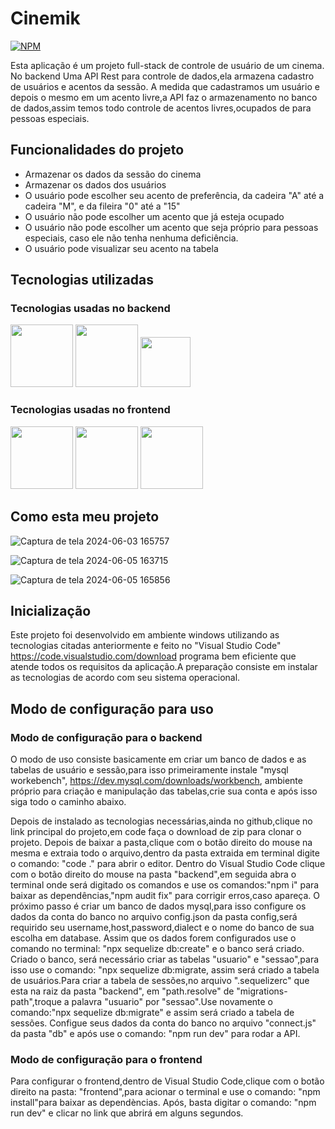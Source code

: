 <h1>Cinemik</h1>

[![NPM](https://img.shields.io/npm/l/react)](https://github.com/nic01gbbb/Cinemik/blob/main/LICENSE)

Esta aplicação é um projeto full-stack de controle de usuário de um cinema.
No backend Uma API Rest para controle de dados,ela armazena cadastro de usuários e acentos da sessão.
A medida que cadastramos um usuário e depois o mesmo em um acento livre,a API faz o armazenamento no 
banco de dados,assim temos todo controle de acentos livres,ocupados de para pessoas especiais.

<h2>Funcionalidades do projeto</h2>

- Armazenar os dados da sessão do cinema
- Armazenar os dados dos usuários
- O usuário pode escolher seu acento de preferência, da cadeira "A" até a cadeira "M", e da fileira "0" até a "15"
- O usuário não pode escolher um acento que já esteja ocupado
- O usuário não pode escolher um acento que seja próprio para pessoas especiais, caso ele não tenha nenhuma deficiência.
- O usuário pode visualizar seu acento na tabela


 <h2>  Tecnologias utilizadas </h2>

### Tecnologias usadas no backend 

 <div    justify:"space-between"  >
<img  src="https://miro.medium.com/v2/resize:fit:800/1*v2vdfKqD4MtmTSgNP0o5cg.png" width="100px" heigth="200px"  />
<img  src="https://encrypted-tbn0.gstatic.com/images?q=tbn:ANd9GcTi0TfiDi7n-zqrSDMcUPVBFv4SVKqzhIQzrg&s"  width="100px" heigth="200px"  />
<img  src="https://static-00.iconduck.com/assets.00/sequelize-original-icon-885x1024-r8dswyvj.png" width="80px" heigth="200px"   />
</div>

### Tecnologias usadas no frontend

 <div    justify:"space-between"  >
<img  src="https://cdn0.iconfinder.com/data/icons/logos-brands-in-colors/128/react-512.png" width="100px"   />
<img  src="https://user-images.githubusercontent.com/16843090/101181820-f3a63780-3612-11eb-9d3a-05452f2b0ad8.png" width="100px" heigth="200px"   />
<img  src="https://marketplacedesignoye.s3.ap-south-1.amazonaws.com/css-programming-language-icon-symbol-logo-vector-_627.png" width="100px" heigth="200px"   />
 </div>

## Como esta meu projeto 

![Captura de tela 2024-06-03 165757](https://github.com/nic01gbbb/Cinemik/assets/148110086/2723b097-0396-4c20-99be-17a39d8805de)

![Captura de tela 2024-06-05 163715](https://github.com/nic01gbbb/Cinemik/assets/148110086/9405659e-9d56-4253-8583-a8bdcc65b14f)

![Captura de tela 2024-06-05 165856](https://github.com/nic01gbbb/Cinemik/assets/148110086/3d3e13eb-0962-4dba-a3cd-3c2252fcf583)




<h2>Inicialização</h2>

Este projeto foi desenvolvido em ambiente windows utilizando as tecnologias citadas anteriormente e feito no "Visual Studio Code"<a> https://code.visualstudio.com/download<a/> programa bem eficiente que atende todos os 
requisitos da aplicação.A preparação consiste em instalar as tecnologias de acordo com seu sistema operacional.


<h2>Modo de configuração para uso</h2>

### Modo de configuração para o backend


 O modo de uso consiste basicamente em criar um banco de dados e as tabelas de usuário e sessão,para isso 
 primeiramente instale "mysql workebench",<a> https://dev.mysql.com/downloads/workbench</a>,
 ambiente próprio para criação e manipulação das tabelas,crie sua conta e após isso siga todo o caminho abaixo.

Depois de instalado as tecnologias necessárias,ainda no github,clique no link principal do projeto,em code faça o download de zip para clonar o projeto.
Depois de baixar a pasta,clique com o botão direito do mouse na mesma e extraia todo o arquivo,dentro da pasta extraida em terminal digite o comando:
"code ." para abrir o editor.
Dentro do Visual Studio Code clique com o botão direito do mouse na pasta "backend",em seguida abra o terminal onde será digitado os comandos e
use os comandos:"npm i" para baixar as dependências,"npm audit fix" para corrigir erros,caso apareça.
O próximo passo é criar um banco de dados mysql,para isso configure os dados da conta do banco
no arquivo config.json da pasta config,será requirido seu username,host,password,dialect e o nome do banco de sua escolha em database.
Assim que os dados forem configurados use o comando no terminal: "npx sequelize db:create" e o banco será criado.
Criado o banco, será necessário criar as tabelas "usuario" e "sessao",para isso use o comando: "npx sequelize db:migrate, assim será
criado a tabela de usuários.Para criar a tabela de sessões,no arquivo ".sequelizerc" que esta na raiz da pasta "backend", em "path.resolve" 
de "migrations-path",troque a palavra "usuario" por "sessao".Use novamente o comando:"npx sequelize db:migrate" e assim será criado a tabela de sessões.
Configue seus dados da conta do banco no arquivo "connect.js" da pasta "db" e após use o comando: "npm run dev" para rodar a API.
</p>

### Modo de configuração para o frontend

<p>
Para configurar o frontend,dentro de Visual Studio Code,clique com o botão direito na pasta: "frontend",para acionar o terminal e
use o comando: "npm install"para baixar as dependèncias.
Após, basta digitar o comando: "npm run dev" e clicar no link que abrirá em alguns segundos.
</p>



